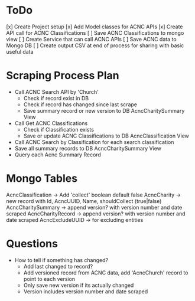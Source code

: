# ToDo

[x] Create Project setup
[x] Add Model classes for ACNC APIs
[x] Create API call for ACNC Classifications
[ ] Save ACNC Classifications to mongo view
[ ] Create Service that can call ACNC APIs
[ ] Save ACNC data to Mongo DB
[ ] Create output CSV at end of process for sharing with basic useful data

# Scraping Process Plan

- Call ACNC Search API by 'Church'
  - Check if record exist in DB
  - Check if record has changed since last scrape
  - Save summary record or new version to DB AcncCharitySummary View
- Call Get ACNC Classifications
  - Check if Classification exists
  - Save or update ACNC Classifications to DB AcncClassification View
- Call ACNC Search by Classification for each search classification
- Save all summary records to DB AcncCharitySummary View
- Query each Acnc Summary Record

# Mongo Tables

AcncClassification -> Add 'collect' boolean default false
AcncCharity -> new record with Id, AcncUUID, Name, shouldCollect (true|false)
AcncCharitySummary -> append version? with version number and date scraped
AcncCharityRecord -> append version? with version number and date scraped
AcncExcludeUUID -> for excluding entities

# Questions

- How to tell if something has changed?
  - Add last changed to record?
  - Add versioned record from ACNC data, add 'AcncChurch' record to point to each version
  - Only save new version if its actually changed
  - Version includes version number and date scraped
